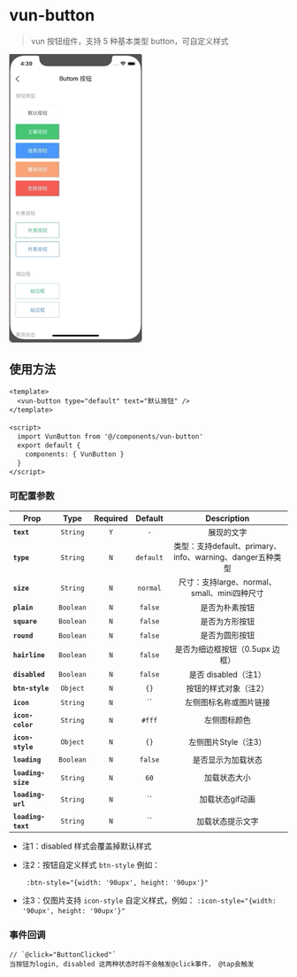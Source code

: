 # vun-button

> vun 按钮组件，支持 5 种基本类型 button，可自定义样式

<img src="/static/gif/buttom.gif" width="240"/>

## 使用方法

```vue
<template>
  <vun-button type="default" text="默认按钮" />
</template>

<script>
  import VunButton from '@/components/vun-button'
  export default {
    components: { VunButton }
  }
</script>

```

### 可配置参数
| Prop | Type | Required | Default | Description |
| ---- |:----:|:---:|:-------:| :----------:|
| **`text`** | `String` | `Y` | `-` | 展现的文字 |
| **`type`** | `String` | `N` | `default` | 类型：支持default、primary、info、warning、danger五种类型 |
| **`size`** | `String` | `N` | `normal` | 尺寸：支持large、normal、small、mini四种尺寸 |
| **`plain`** | `Boolean` | `N` | `false` | 是否为朴素按钮	 |
| **`square`** | `Boolean` | `N` | `false` | 是否为方形按钮 |
| **`round`** | `Boolean` | `N` | `false` | 是否为圆形按钮 |
| **`hairline`** | `Boolean` | `N` | `false` | 是否为细边框按钮（0.5upx 边框） |
| **`disabled`** | `Boolean` | `N` | `false` | 是否 disabled（注1） |
| **`btn-style`** | `Object` | `N` | `{}` | 按钮的样式对象（注2） |
| **`icon`** | `String` | `N` | `` | 左侧图标名称或图片链接 |
| **`icon-color`** | `String` | `N` | `#fff` | 左侧图标颜色 |
| **`icon-style`** | `Object` | `N` | `{}` | 左侧图片Style（注3） |
| **`loading`** | `Boolean` | `N` | `false` | 是否显示为加载状态 |
| **`loading-size`** | `String` | `N` | `60` | 加载状态大小 |
| **`loading-url`** | `String` | `N` | `` | 加载状态gif动画 |
| **`loading-text`** | `String` | `N` | `` | 加载状态提示文字 |



- 注1：disabled 样式会覆盖掉默认样式

- 注2：按钮自定义样式 `btn-style` 例如：
    ```
     :btn-style="{width: '90upx', height: '90upx'}"
    ```
- 注3：仅图片支持 `icon-style` 自定义样式，例如：
		```
		 :icon-style="{width: '90upx', height: '90upx'}"
		```
### 事件回调

```
// `@click="ButtonClicked"`
当按钮为login, disabled 这两种状态时将不会触发@click事件， @tap会触发
```
